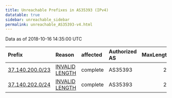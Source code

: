 ```yaml
---
title: Unreachable Prefixes in AS35393 (IPv4)
datatable: true
sidebar: unreachable_sidebar
permalink: unreachable_AS35393-v4.html
---
```


Data as of 2018-10-16 14:35:00 UTC


<div class="datatable-begin"></div>

| Prefix                                                   | Reason                                                                                                    | affected   | Authorized AS   |   MaxLength | Anchor                                         |   unreachable /24s |
|:---------------------------------------------------------|:----------------------------------------------------------------------------------------------------------|:-----------|:----------------|------------:|:-----------------------------------------------|-------------------:|
| [37.140.200.0/23](https://stat.ripe.net/37.140.200.0/23) | [INVALID LENGTH](https://rpki-validator.ripe.net/announcement-preview?asn=AS35393&prefix=37.140.200.0/23) | complete   | AS35393         |          21 | [RIPE](unreachable_RIPE_NCC_RPKI_Root-v4.html) |                  2 |
| [37.140.202.0/24](https://stat.ripe.net/37.140.202.0/24) | [INVALID LENGTH](https://rpki-validator.ripe.net/announcement-preview?asn=AS35393&prefix=37.140.202.0/24) | complete   | AS35393         |          21 | [RIPE](unreachable_RIPE_NCC_RPKI_Root-v4.html) |                  1 |

<div class="datatable-end"></div>